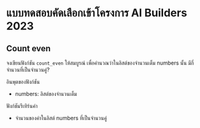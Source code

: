 # แบบทดสอบคัดเลือกเข้าโครงการ AI Builders 2023

## Count even
จงเขียนฟังก์ชัน `count_even` ให้สมบูรณ์ เพื่อคำนวณว่าในลิสต์ของจำนวนเต็ม numbers นั้น มีกี่จำนวนที่เป็นจำนวนคู่?

อินพุตของฟังก์ชัน
* numbers: ลิสต์ของจำนวนเต็ม

ฟังก์ชันรีเทิร์นค่า
* จำนวนของค่าในลิสต์ numbers ที่เป็นจำนวนคู่

